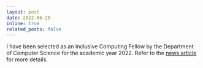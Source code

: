 ```yaml
---
layout: post
date: 2022-06-20
inline: true
related_posts: false
---
```


I have been selected as an Inclusive Computing Fellow by the Department of Computer Science for the academic year 2022. Refer to the [news article](https://www.cs.stonybrook.edu/about-us/News/leveling-ta-training-builds-strong-foundation-and-diversity-awareness) for more details.


